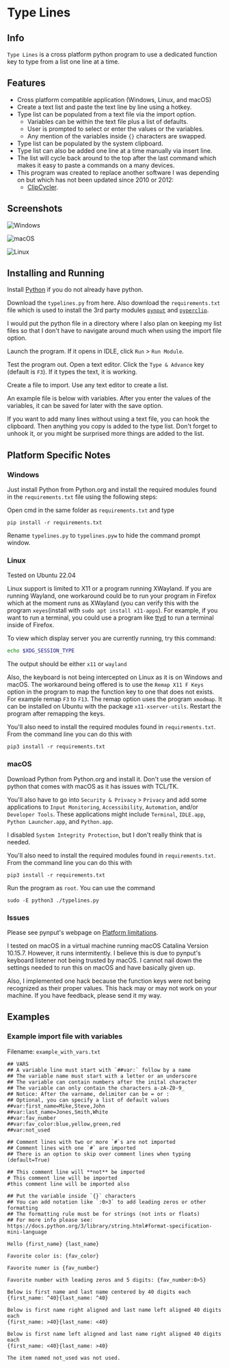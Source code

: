 # Type Lines

## Info

`Type Lines` is a cross platform python program to use a dedicated function key to type from a list one line at a time.


## Features

- Cross platform compatible application (Windows, Linux, and macOS)
- Create a text list and paste the text line by line using a hotkey.
- Type list can be populated from a text file via the import option.
  - Variables can be within the text file plus a list of defaults.
  - User is prompted to select or enter the values or the variables.
  - Any mention of the variables inside `{}` characters are swapped.
- Type list can be populated by the system clipboard.
- Type list can also be added one line at a time manually via insert line.
- The list will cycle back around to the top after the last command which makes it easy to paste a commands on a many devices.
- This program was created to replace another software I was depending on but which has not been updated since 2010 or 2012: 
  - [ClipCycler](https://sourceforge.net/projects/clipcycler/).

## Screenshots

![Windows](images/Windows.png)

![macOS](images/macOS.png)

![Linux](images/Linux.png)

## Installing and Running

Install [Python](python.org) if you do not already have python.

Download the `typelines.py` from here. Also download the `requirements.txt` file which is used to install the 3rd party modules [`pynput`](https://pypi.org/project/pynput/) and [`pyperclip`](https://pypi.org/project/pyperclip/).

I would put the python file in a directory where I also plan on keeping my list files so that I don't have to navigate around much when using the import file option.

Launch the program. If it opens in IDLE, click `Run` > `Run Module`.

Test the program out. Open a text editor. Click the `Type & Advance` key (default is `F3`). If it types the text, it is working.

Create a file to import. Use any text editor to create a list. 

An example file is below with variables. After you enter the values of the variables, it can be saved for later with the save option.

If you want to add many lines without using a text file, you can hook the clipboard. Then anything you copy is added to the type list. Don't forget to unhook it, or you might be surprised more things are added to the list.


## Platform Specific Notes


### Windows

Just install Python from Python.org and install the required modules found in the `requirements.txt` file using the following steps: 

Open cmd in the same folder as `requirements.txt` and type
```
pip install -r requirements.txt
```

Rename `typelines.py` to `typelines.pyw` to hide the command prompt window.


### Linux 

Tested on Ubuntu 22.04

Linux support is limited to X11 or a program running XWayland. If you are running Wayland, one workaround could be to run your program in Firefox which at the moment runs as XWayland (you can verify this with the program `xeyes`(install with `sudo apt install x11-apps`). For example, if you want to run a terminal, you could use a program like [ttyd](https://github.com/tsl0922/ttyd) to run a terminal inside of Firefox.

To view which display server you are currently running, try this command:

```bash
echo $XDG_SESSION_TYPE
```

The output should be either `x11` or `wayland` 

Also, the keyboard is not being intercepted on Linux as it is on Windows and macOS. The workaround being offered is to use the `Remap X11 F Keys` option in the program to map the function key to one that does not exists. For example remap `F3` to `F13`. The remap option uses the program `xmodmap`. It can be installed on Ubuntu with the package `x11-xserver-utils`. Restart the program after remapping the keys.

You'll also need to install the required modules found in `requirements.txt`. From the command line you can do this with 
```
pip3 install -r requirements.txt
```


### macOS

Download Python from Python.org and install it. Don't use the version of python that comes with macOS as it has issues with TCL/TK.

You'll also have to go into `Security & Privacy` > `Privacy` and add some applications to `Input Monitoring`, `Accessibility`, `Automation`, and/or `Developer Tools`. These applications might include `Terminal`, `IDLE.app`, `Python Launcher.app`, and `Python.app`.

I disabled `System Integrity Protection`, but I don't really think that is needed. 

You'll also need to install the required modules found in `requirements.txt`. From the command line you can do this with 
```
pip3 install -r requirements.txt
```

Run the program as `root`. You can use the command 
```
sudo -E python3 ./typelines.py
```


### Issues

Please see pynput's webpage on [Platform limitations](https://pynput.readthedocs.io/en/latest/limitations.html).

I tested on macOS in a virtual machine running macOS Catalina Version 10.15.7.  However, it runs intermitently. I believe this is due to pynput's keyboard listener not being trusted by macOS. I cannot nail down the settings needed to run this on macOS and have basically given up.

Also, I implemented one hack because the function keys were not being recognized as their proper values. This hack may or may not work on your machine. If you have feedback, please send it my way.


## Examples

### Example import file with variables

Filename: `example_with_vars.txt`
```
## VARS
## A variable line must start with `##var:` follow by a name
## The variable name must start with a letter or an underscore
## The variable can contain numbers after the inital character
## The variable can only contain the characters a-zA-Z0-9_
## Notice: After the varname, delimiter can be = or :
## Optional, you can specify a list of default values
##var:first_name=Mike,Steve,John
##var:last_name=Jones,Smith,White
##var:fav_number
##var:fav_color:blue,yellow,green,red
##var:not_used

## Comment lines with two or more `#`s are not imported
## Comment lines with one `#` are imported
## There is an option to skip over comment lines when typing (default=True)

## This comment line will **not** be imported
# This comment line will be imported
#this comment line will be imported also

## Put the variable inside `{}` characters
## You can add notation like `:0>3` to add leading zeros or other formatting
## The formatting rule must be for strings (not ints or floats)
## For more info please see: https://docs.python.org/3/library/string.html#format-specification-mini-language

Hello {first_name} {last_name}

Favorite color is: {fav_color} 

Favorite numer is {fav_number}

Favorite number with leading zeros and 5 digits: {fav_number:0>5}

Below is first name and last name centered by 40 digits each
{first_name: ^40}{last_name: ^40}

Below is first name right aligned and last name left aligned 40 digits each
{first_name: >40}{last_name: <40}

Below is first name left aligned and last name right aligned 40 digits each
{first_name: <40}{last_name: >40}

The item named not_used was not used.
```
